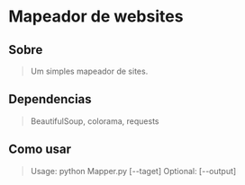 # Mapeador de websites

## Sobre

> Um simples mapeador de sites.

## Dependencias

> BeautifulSoup, colorama, requests


## Como usar

> Usage: python Mapper.py [--taget] Optional: [--output]
